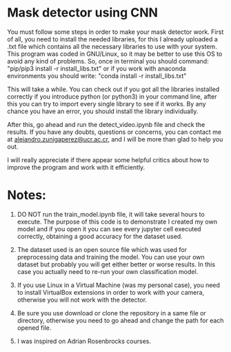 # Mask detector using CNN

You must follow some steps in order to make your mask detector work. First of all, you need
to install the needed libraries, for this I already uploaded a .txt file which contains all the
necessary libraries to use with your system. This program was coded in GNU/Linux, so it may be better
to use this OS to avoid any kind of problems. So, once in terminal you should command: "pip/pip3 install -r install_libs.txt" or if you work with anaconda
environments you should write: "conda install -r install_libs.txt"

This will take a while. You can check out if you got all the libraries installed correctly if you introduce python (or python3) in your command line,
after this you can try to import every single library to see if it works. By any chance you have an error, you should install the library individually.

After this, go ahead and run the detect_video.ipynb file and check the results. If you have any doubts, questions or concerns, you can contact me at
alejandro.zunigaperez@ucr.ac.cr, and I will be more than glad to help you out.

I will really appreciate if there appear some helpful critics about how to improve the program and work with it efficiently.

# Notes: 

1. DO NOT run the train_model.ipynb file, it will take several hours to execute. The purpose of this code is to demonstrate I created my own model
and if you open it you can see every jupyter cell executed correctly, obtaining a good accuracy for the dataset used. 

2. The dataset used is an open source file which was used for preprocessing data and training the model. You can use your own dataset but probably you
will get either better or worse results. In this case you actually need to re-run your own classification model.

3. If you use Linux in a Virtual Machine (was my personal case), you need to install VirtualBox extensions in order to work with your camera,
otherwise you will not work with the detector.

4. Be sure you use download or clone the repository in a same file or directory, otherwise you need to go ahead and change the path for each opened file.

5. I was inspired on Adrian Rosenbrocks courses.
